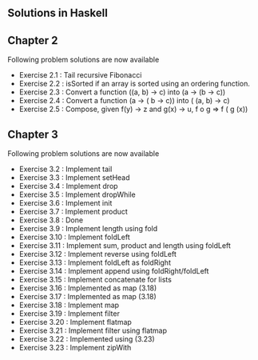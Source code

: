 ## Solutions in Haskell
## Chapter 2
Following problem solutions are now available
- Exercise 2.1 : Tail recursive Fibonacci 
- Exercise 2.2 : isSorted if an array is sorted using an ordering function.
- Exercise 2.3 : Convert a function ((a, b) -> c) into (a -> (b -> c))
- Exercise 2.4 : Convert a function  (a -> ( b -> c)) into ( (a, b) -> c)
- Exercise 2.5 : Compose, given f(y) -> z and g(x) -> u,  f o g => f ( g (x))

## Chapter 3
Following problem solutions are now available
- Exercise 3.2  : Implement tail
- Exercise 3.3  : Implement setHead
- Exercise 3.4  : Implement drop
- Exercise 3.5  : Implement dropWhile
- Exercise 3.6  : Implement init
- Exercise 3.7  : Implement product
- Exercise 3.8  : Done
- Exercise 3.9  : Implement length using fold
- Exercise 3.10 : Implement foldLeft
- Exercise 3.11 : Implement sum, product and length using foldLeft
- Exercise 3.12 : Implement reverse using foldLeft 
- Exercise 3.13 : Implement foldLeft as foldRight
- Exercise 3.14 : Implement append using foldRight/foldLeft
- Exercise 3.15 : Implement concatenate for lists
- Exercise 3.16 : Implemented as map (3.18)
- Exercise 3.17 : Implemented as map (3.18)
- Exercise 3.18 : Implement map
- Exercise 3.19 : Implement filter
- Exercise 3.20 : Implement flatmap
- Exercise 3.21 : Implement filter using flatmap
- Exercise 3.22 : Implemented using (3.23)
- Exercise 3.23 : Implement zipWith


 


